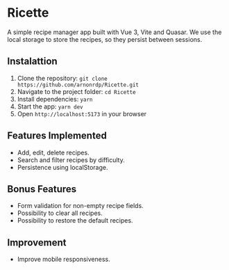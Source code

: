 # Ricette

A simple recipe manager app built with Vue 3, Vite and Quasar. We use the local storage to store the recipes, so they persist between sessions.

## Instalattion

1. Clone the repository: `git clone https://github.com/arnonrdp/Ricette.git`
2. Navigate to the project folder: `cd Ricette`
3. Install dependencies: `yarn`
4. Start the app: `yarn dev`
5. Open `http://localhost:5173` in your browser

## Features Implemented

- Add, edit, delete recipes.
- Search and filter recipes by difficulty.
- Persistence using localStorage.

## Bonus Features

- Form validation for non-empty recipe fields.
- Possibility to clear all recipes.
- Possibility to restore the default recipes.

## Improvement

- Improve mobile responsiveness.
